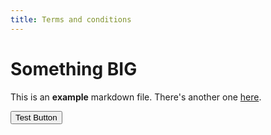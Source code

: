 ```yaml
---
title: Terms and conditions
---
```


# Something BIG

This is an **example** markdown file. There's another one [here](/privacy).

<Button colorScheme="blue">Test Button</Button>